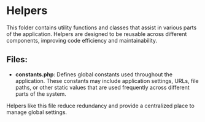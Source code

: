# Helpers

This folder contains utility functions and classes that assist in various parts of the application. Helpers are designed to be reusable across different components, improving code efficiency and maintainability.

## Files:

- **constants.php**: Defines global constants used throughout the application. These constants may include application settings, URLs, file paths, or other static values that are used frequently across different parts of the system.

Helpers like this file reduce redundancy and provide a centralized place to manage global settings.